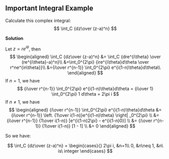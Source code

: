 
## Important Integral Example
Calculate this complex integral:
$$
\int_C {dz\over (z-a)^n}
$$

**Solution**

Let $z = re^{i\theta}$, then
$$
\begin{aligned}
\int_C {dz\over (z-a)^n} &= \int_C {dre^{i\theta} \over (re^{i\theta}-a)^n}\\
&=\int_0^{2\pi} {ire^{i\theta}d\theta \over r^ne^{in\theta}}\\
&={i\over r^{n-1}} \int_0^{2\pi} e^{i(1-n)\theta}d\theta\\
\end{aligned}
$$
If $n = 1$, we have
$$
{i\over r^{n-1}} \int_0^{2\pi} e^{i(1-n)\theta}d\theta = {i\over 1} \int_0^{2\pi} 1 d\theta = 2\pi i
$$
If $n\neq 1$, we have
$$
\begin{aligned}
{i\over r^{n-1}} \int_0^{2\pi} e^{i(1-n)\theta}d\theta &= {i\over r^{n-1}} \left. {1\over i(1-n)}e^{i(1-n)\theta} \right| _0^{2\pi} \\
&= {i\over r^{n-1}} {1\over i(1-n)} [e^{i(1-n)2\pi} - e^{i(1-n)0}] \\
&= {i\over r^{n-1}} {1\over i(1-n)} [1 - 1] \\
&= 0
\end{aligned}
$$

So we have:

$$
\int_C {dz\over (z-a)^n} =
\begin{cases}{}
2\pi i, &n=1\\
0, &n\neq 1, &n\ is\ integer
\end{cases}
$$
